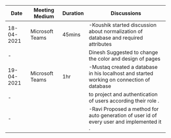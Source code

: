 Date          | Meeting Medium   |  Duration   |                            Discussions                                                     |
------------- | -------------    |  ---------- | ------------------------------------------------------------------------------------------ |
18-04-2021    | Microsoft Teams  | 45mins      | -Koushik started discussion about normalization of database and required attributes        |
    -         |                  |             |  Dinesh Suggested to change the color and design of pages                                  |
19-04-2021    | Microsoft Teams  | 1hr         | -Mustaq created a database in his localhost and started working on connection of database  |
   -          |                  |             |   to project and authentication of users according their role .                            |
   -          |                  |             | -Ravi Proposed a method for auto generation of user id of every user and implemented it .  |


